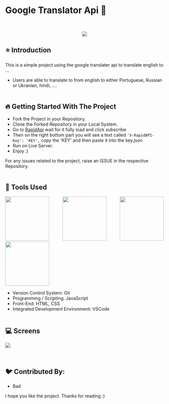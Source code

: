 # Google Translator Api 🚀

<br/>
<p align="center">
<img src="./images/translate.gif">
</p>

## ⭐ Introduction

This is a simple project using the google translater api to translate english to ...

-  Users are able to translate to from english to either Portuguese, Russian or Ukranian, hindi, ....
   <br/>
   <br/>

## 🔥 Getting Started With The Project

-  Fork the Project in your Repository.
-  Clone the Forked Repository in your Local System.
-  Go to [RapidApi](https://rapidapi.com/googlecloud/api/google-translate1/) wait for it fully load and click subscribe
-  Then on the right bottom part you will see a text called <code>'X-RapidAPI-Key': 'KEY',</code> copy the 'KEY' and then paste it into the key.json
-  Run on Live Server.
-  Enjoy :)

For any issues related to the project, raise an ISSUE in the respective Repository.
<br/>
<br/>

## 🔨 Tools Used

<p align="justify">
<img height="140" width="140" src="https://www.w3.org/html/logo/downloads/HTML5_Logo_256.png">
<img height="140" width="140" src="https://logodix.com/logo/470309.png">
<img height="140" width="140" src="https://upload.wikimedia.org/wikipedia/commons/6/6a/JavaScript-logo.png">
<img height="140" width="140" src="https://code.visualstudio.com/assets/apple-touch-icon.png">
</p>

-  Version Control System: Git
-  Programming / Scripting: JavaScript
-  Front-End: HTML, CSS
-  Integrated Development Environment: VSCode
   <br/>
   <br/>

## 💻 Screens

<p align="justify">
<img src="./images/Screen.png">
</p>
<br/>

## 🐦 Contributed By:

* Bad

I hope you like the project. Thanks for reading :)
